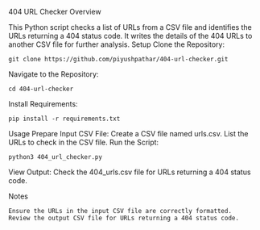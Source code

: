 404 URL Checker
Overview

This Python script checks a list of URLs from a CSV file and identifies the URLs returning a 404 status code. It writes the details of the 404 URLs to another CSV file for further analysis.
Setup
    Clone the Repository:

    git clone https://github.com/piyushpathar/404-url-checker.git


Navigate to the Repository:

    cd 404-url-checker


Install Requirements:

    pip install -r requirements.txt

Usage
  Prepare Input CSV File:
        Create a CSV file named urls.csv.
        List the URLs to check in the CSV file.
  Run the Script:

    python3 404_url_checker.py

 View Output:
        Check the 404_urls.csv file for URLs returning a 404 status code.

Notes

    Ensure the URLs in the input CSV file are correctly formatted.
    Review the output CSV file for URLs returning a 404 status code.

